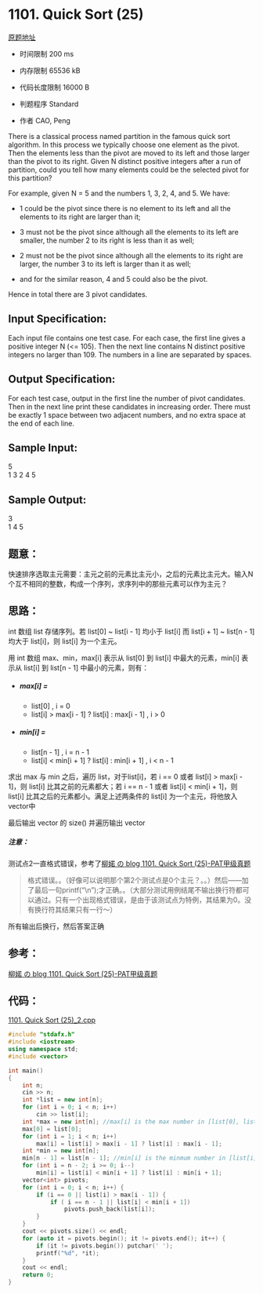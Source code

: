 ﻿# 1101. Quick Sort (25)

[原题地址](https://www.patest.cn/contests/pat-a-practise/1101)

* 时间限制 200 ms



* 内存限制 65536 kB



* 代码长度限制 16000 B



* 判题程序 Standard 

* 作者 CAO, Peng



There is a classical process named partition in the famous quick sort algorithm. In this process we typically choose one element as the pivot. Then the elements less than the pivot are moved to its left and those larger than the pivot to its right. Given N distinct positive integers after a run of partition, could you tell how many elements could be the selected pivot for this partition?

For example, given N = 5 and the numbers 1, 3, 2, 4, and 5. We have:


* 1 could be the pivot since there is no element to its left and all the elements to its right are larger than it;

* 3 must not be the pivot since although all the elements to its left are smaller, the number 2 to its right is less than it as well;

* 2 must not be the pivot since although all the elements to its right are larger, the number 3 to its left is larger than it as well;

* and for the similar reason, 4 and 5 could also be the pivot.

Hence in total there are 3 pivot candidates.

## Input Specification: 

Each input file contains one test case. For each case, the first line gives a positive integer N (<= 105). Then the next line contains N distinct positive integers no larger than 109. The numbers in a line are separated by spaces.

## Output Specification: 

For each test case, output in the first line the number of pivot candidates. Then in the next line print these candidates in increasing order. There must be exactly 1 space between two adjacent numbers, and no extra space at the end of each line.
## Sample Input: 
5  
1 3 2 4 5  

## Sample Output:
3  
1 4 5  

## 题意：


快速排序选取主元需要：主元之前的元素比主元小，之后的元素比主元大。输入N个互不相同的整数，构成一个序列，求序列中的那些元素可以作为主元？


## 思路：

int 数组 list 存储序列。若 list[0] ~ list[i - 1] 均小于 list[i] 而 list[i + 1] ~ list[n - 1] 均大于 list[i]，则 list[i] 为一个主元。

用 int 数组 max、min，max[i] 表示从 list[0] 到 list[i] 中最大的元素，min[i] 表示从 list[i] 到 list[n - 1] 中最小的元素，则有：

* ##### max[i] = 
    * list[0] , i = 0
    * list[i] > max[i - 1] ? list[i] : max[i - 1] , i > 0
* ##### min[i] = 
    * list[n - 1] , i = n - 1
    * list[i] < min[i + 1] ? list[i] : min[i + 1] , i < n - 1

求出 max 与 min 之后，遍历 list，对于list[i]，若 i == 0 或者 list[i] > max[i - 1]，则 list[i] 比其之前的元素都大；若 i == n - 1 或者 list[i] < min[i + 1]，则 list[i] 比其之后的元素都小。满足上述两条件的 list[i] 为一个主元，将他放入vector中

最后输出 vector 的 size() 并遍历输出 vector

##### 注意：
测试点2一直格式错误，参考了[柳婼 の blog 1101. Quick Sort (25)-PAT甲级真题](https://www.liuchuo.net/archives/1917)
>格式错误。。（好像可以说明那个第2个测试点是0个主元？。。）然后——加了最后一句printf(“\n”);才正确。。（大部分测试用例结尾不输出换行符都可以通过。只有一个出现格式错误，是由于该测试点为特例，其结果为0。没有换行符其结果只有一行～）


所有输出后换行，然后答案正确

## 参考：
[柳婼 の blog 1101. Quick Sort (25)-PAT甲级真题](https://www.liuchuo.net/archives/1917)


## 代码：

[1101. Quick Sort (25)_2.cpp ](https://github.com/jerrykcode/PAT-Advanced-Level-Practise/blob/master/PAT%20Advanced%20Level%20Practice/1101.%20Quick%20Sort%20(25)/1101.%20Quick%20Sort%20(25)_2.cpp)

```cpp
#include "stdafx.h"
#include <iostream>
using namespace std;
#include <vector>

int main()
{
	int n;
	cin >> n;
	int *list = new int[n];
	for (int i = 0; i < n; i++)
		cin >> list[i];
	int *max = new int[n]; //max[i] is the max number in [list[0], list[i]]
	max[0] = list[0];
	for (int i = 1; i < n; i++)
		max[i] = list[i] > max[i - 1] ? list[i] : max[i - 1];
	int *min = new int[n];
	min[n - 1] = list[n - 1]; //min[i] is the minmum number in [list[i], list[n - 1]]
	for (int i = n - 2; i >= 0; i--)
		min[i] = list[i] < min[i + 1] ? list[i] : min[i + 1];
	vector<int> pivots;
	for (int i = 0; i < n; i++) {
		if (i == 0 || list[i] > max[i - 1]) {
			if ( i == n - 1 || list[i] < min[i + 1])
				pivots.push_back(list[i]);
		}
	}
	cout << pivots.size() << endl;
	for (auto it = pivots.begin(); it != pivots.end(); it++) {
		if (it != pivots.begin()) putchar(' ');
		printf("%d", *it);
	}
	cout << endl;
    return 0;
}
```

 